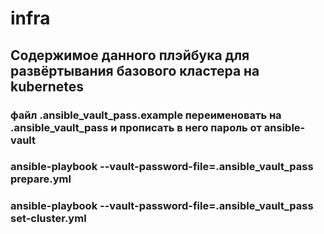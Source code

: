 # infra
## Содержимое данного плэйбука для развёртывания базового кластера на kubernetes

### файл .ansible_vault_pass.example переименовать на .ansible_vault_pass и прописать в него пароль от ansible-vault
### ansible-playbook --vault-password-file=.ansible_vault_pass prepare.yml
### ansible-playbook --vault-password-file=.ansible_vault_pass set-cluster.yml
